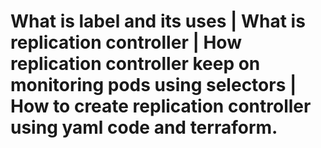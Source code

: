 # What is label and its uses | What is replication controller | How replication controller keep on monitoring pods using selectors | How to create replication controller using yaml code and terraform.

